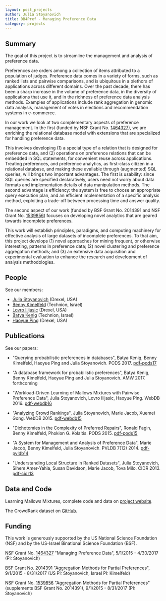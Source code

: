 ```yaml
---
layout: post_projects
author: Julia Stoyanovich
title: DB4Pref - Managing Preference Data
category: projects
---
```


## Summary

The goal of this project is to streamline the management and analysis of preference data.

Preferences are orders among a collection of items attributed to a population of judges. Preference data comes in a variety of forms, such as ranked lists and pairwise comparisons, and is ubiquitous in a plethora of applications across different domains. Over the past decade, there has been a sharp increase in the volume of preference data, in the diversity of applications that use it, and in the richness of preference data analysis methods. Examples of applications include rank aggregation in genomic data analysis, management of votes in elections and recommendation systems in e-commerce.

In our work we look at two complementary aspects of preference management. In the first (funded by NSF Grant No. [1464327]), we are enriching the relational database model with extensions that are specialized for handling preference data.

This involves developing (1) a special type of a relation that is designed for preference data, and (2) operations on preference relations that can be embedded in SQL statements, for convenient reuse across applications. Treating preferences, and preference analytics, as first-class citizen in a relational database, and making these available through (augmented) SQL queries, will brings two important advantages. The first is usability: since SQL queries are specified declaratively, users need not worry about data formats and implementation details of data manipulation methods. The second advantage is efficiency: the system is free to choose an appropriate query execution plan, and an efficient implementation of a specific analysis method, exploiting a trade-off between processing time and answer quality.

The second aspect of our work (funded by BSF Grant No. 2014391 and NSF Grant No. [1539856]) focuses on developing novel analytics that are geared towards incomplete preferences.

This work will establish principles, paradigms, and computing machinery for effective analysis of large datasets of incomplete preferences. To that aim, this project develops (1) novel approaches for mining frequent, or otherwise interesting, patterns in preference data; (2) novel clustering and preference aggregation methods; and (3) an extensive data acquisition and experimental evaluation to enhance the research and development of analysis methodologies.


## People
See our members:
- [Julia Stoyanovich] (Drexel, USA)
- [Benny Kimelfeld] (Technion, Israel)
- [Lovro Ilijasic] (Drexel, USA)
- [Batya Kenig] (Technion, Israel)
- [Haoyue Ping] (Drexel, USA)


## Publications
See our papers:
- "Querying probabilistic preferences in databases", Batya Kenig, Benny Kimelfeld, Haoyue Ping and Julia Stoyanovich. PODS 2017. [pdf-pods17]

- "A database framework for probabilistic preferences", Batya Kenig, Benny Kimelfeld, Haoyue Ping and Julia Stoyanovich. AMW 2017. forthcoming

- "Workload-Driven Learning of Mallows Mixtures with Pairwise Preference Data", Julia Stoyanovich, Lovro Ilijasic, Haoyue Ping. WebDB 2016. [pdf-webdb16]

- "Analyzing Crowd Rankings", Julia Stoyanovich, Marie Jacob, Xuemei Gong. WebDB 2015. [pdf-webdb15]

- "Dichotomies in the Complexity of Preferred Repairs", Ronald Fagin, Benny Kimelfeld, Phokion G. Kolaitis. PODS 2015. [pdf-pods15]

- "A System for Management and Analysis of Preference Data", Marie Jacob, Benny Kimelfeld, Julia Stoyanovich. PVLDB 7(12) 2014. [pdf-pvldb14]

- "Understanding Local Structure in Ranked Datasets", Julia Stoyanovich, Sihem Amer-Yahia, Susan Davidson, Marie Jacob, Tova Milo. CIDR 2013. [pdf-cidr13]


## Data and Code

Learning Mallows Mixtures, complete code and data on [project website].

The CrowdRank dataset on [GitHub].


## Funding

This work is generously supported by the US National Science Foundation (NSF) and by the US-Israel Binational Science Foundation (BSF).

NSF Grant No. [1464327] "Managing Preference Data", 5/1/2015 - 4/30/2017 (PI: Stoyanovich)

BSF Grant No. 2014391 "Aggregation Methods for Partial Preferences", 9/1/2015 - 8/31/2017 (US PI: Stoyanovich, Israel PI: Kimelfeld)

NSF Grant No. [1539856] "Aggregation Methods for Partial Preferences" (supplements BSF Grant No. 2014391), 9/1/2015 - 8/31/2017 (PI: Stoyanovich)




[1464327]: https://www.nsf.gov/awardsearch/showAward?AWD_ID=1464327&HistoricalAwards=false
[1539856]: https://www.nsf.gov/awardsearch/showAward?AWD_ID=1539856&HistoricalAwards=false
[Julia Stoyanovich]: https://www.cs.drexel.edu/~julia/
[Benny Kimelfeld]: http://benny.net.technion.ac.il/
[Lovro Ilijasic]: http://lovroforsale.com/
[Batya Kenig]: http://www.cs.technion.ac.il/people/batyak/
[Haoyue Ping]: http://cs.drexel.edu/~hp354/
[project website]: https://www.cs.drexel.edu/dbgroup/db4pref/webdb2016/
[GitHub]: https://github.com/stoyanovich/CrowdRank
[pdf-pods17]: http://dl.acm.org/citation.cfm?doid=3034786.3056111
[pdf-webdb16]: https://www.cs.drexel.edu/dbgroup/downloads/webdb2016/preference.webdb2016.pdf
[pdf-webdb15]: http://dl.acm.org/citation.cfm?doid=2767109.2767110
[pdf-pods15]: http://dl.acm.org/citation.cfm?doid=2745754.2745762
[pdf-pvldb14]: http://www.vldb.org/pvldb/vol7/p1255-jacob.pdf
[pdf-cidr13]: http://www.cidrdb.org/cidr2013/Papers/CIDR13_Paper51.pdf